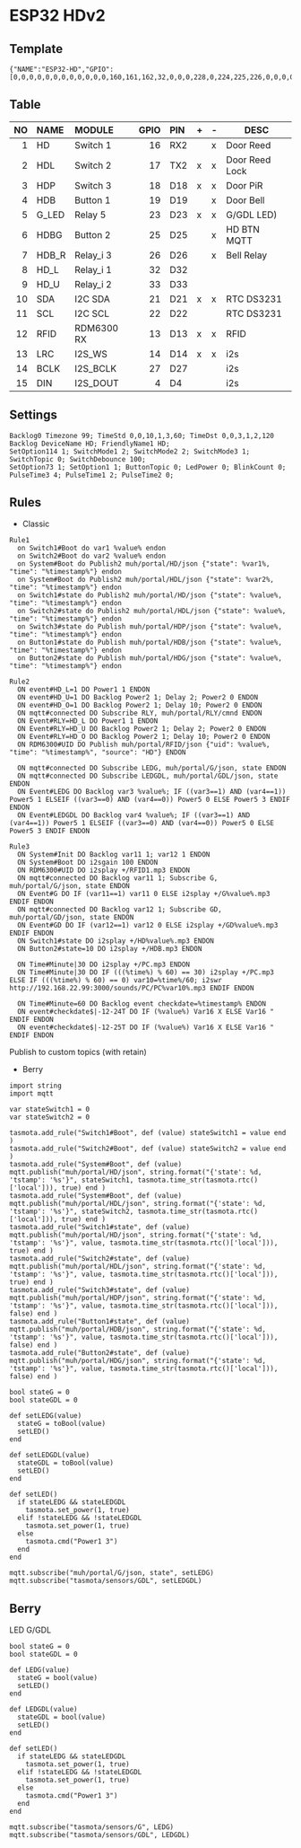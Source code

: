 # ESP32 HDv2

## Template

```
{"NAME":"ESP32-HD","GPIO":[0,0,0,0,0,0,0,0,0,0,0,0,160,161,162,32,0,0,0,228,0,224,225,226,0,0,0,0,227,0,0,0,0,0,0,0],"FLAG":0,"BASE":1}
```

## Table

| NO | NAME | MODULE | GPIO | PIN | + | - | DESC |
|--:|:--|:--|--:|:--|---|---|---|
| 1 | HD | Switch 1 | 16 | RX2 | | x | Door Reed |
| 2 | HDL | Switch 2 | 17 | TX2 | x | x | Door Reed Lock |
| 3 | HDP | Switch 3 | 18 | D18 | x | x | Door PiR |
| 4 | HDB | Button 1 | 19 | D19 |   | x | Door Bell |
| 5 | G_LED | Relay 5 | 23 | D23 | x | x | G/GDL LED) |
| 6 | HDBG | Button 2 | 25 | D25 |   | x | HD BTN MQTT |
| 7 | HDB_R | Relay_i 3 | 26 | D26 | | x | Bell Relay |
| 8 | HD_L | Relay_i 1 | 32 | D32 | | | |
| 9 | HD_U | Relay_i 2 | 33 | D33 | | | |
| 10 | SDA | I2C SDA | 21 | D21 | x | x | RTC DS3231 |
| 11 | SCL | I2C SCL | 22 | D22 | | | RTC DS3231 |
| 12 | RFID | RDM6300 RX | 13 | D13 | x | x | RFID |
| 13 | LRC | I2S_WS | 14 | D14 | x | x | i2s |
| 14 | BCLK | I2S_BCLK | 27 | D27 | | | i2s |
| 15 | DIN | I2S_DOUT | 4 | D4 | | | i2s |

## Settings

```
Backlog0 Timezone 99; TimeStd 0,0,10,1,3,60; TimeDst 0,0,3,1,2,120
Backlog DeviceName HD; FriendlyName1 HD; 
SetOption114 1; SwitchMode1 2; SwitchMode2 2; SwitchMode3 1; SwitchTopic 0; SwitchDebounce 100;
SetOption73 1; SetOption1 1; ButtonTopic 0; LedPower 0; BlinkCount 0;
PulseTime3 4; PulseTime1 2; PulseTime2 0;
```

## Rules
- Classic
```
Rule1
  on Switch1#Boot do var1 %value% endon
  on Switch2#Boot do var2 %value% endon
  on System#Boot do Publish2 muh/portal/HD/json {"state": %var1%, "time": "%timestamp%"} endon
  on System#Boot do Publish2 muh/portal/HDL/json {"state": %var2%, "time": "%timestamp%"} endon
  on Switch1#state do Publish2 muh/portal/HD/json {"state": %value%, "time": "%timestamp%"} endon
  on Switch2#state do Publish2 muh/portal/HDL/json {"state": %value%, "time": "%timestamp%"} endon
  on Switch3#state do Publish muh/portal/HDP/json {"state": %value%, "time": "%timestamp%"} endon
  on Button1#state do Publish muh/portal/HDB/json {"state": %value%, "time": "%timestamp%"} endon
  on Button2#state do Publish muh/portal/HDG/json {"state": %value%, "time": "%timestamp%"} endon
  
Rule2
  ON event#HD_L=1 DO Power1 1 ENDON
  ON event#HD_U=1 DO Backlog Power2 1; Delay 2; Power2 0 ENDON
  ON event#HD_O=1 DO Backlog Power2 1; Delay 10; Power2 0 ENDON
  ON mqtt#connected DO Subscribe RLY, muh/portal/RLY/cmnd ENDON
  ON Event#RLY=HD_L DO Power1 1 ENDON
  ON Event#RLY=HD_U DO Backlog Power2 1; Delay 2; Power2 0 ENDON
  ON Event#RLY=HD_O DO Backlog Power2 1; Delay 10; Power2 0 ENDON
  ON RDM6300#UID DO Publish muh/portal/RFID/json {"uid": %value%, "time": "%timestamp%", "source": "HD"} ENDON

  ON mqtt#connected DO Subscribe LEDG, muh/portal/G/json, state ENDON
  ON mqtt#connected DO Subscribe LEDGDL, muh/portal/GDL/json, state ENDON
  ON Event#LEDG DO Backlog var3 %value%; IF ((var3==1) AND (var4==1)) Power5 1 ELSEIF ((var3==0) AND (var4==0)) Power5 0 ELSE Power5 3 ENDIF ENDON
  ON Event#LEDGDL DO Backlog var4 %value%; IF ((var3==1) AND (var4==1)) Power5 1 ELSEIF ((var3==0) AND (var4==0)) Power5 0 ELSE Power5 3 ENDIF ENDON  
  
Rule3
  ON System#Init DO Backlog var11 1; var12 1 ENDON
  ON System#Boot DO i2sgain 100 ENDON
  ON RDM6300#UID DO i2splay +/RFID1.mp3 ENDON
  ON mqtt#connected DO Backlog var11 1; Subscribe G, muh/portal/G/json, state ENDON
  ON Event#G DO IF (var11==1) var11 0 ELSE i2splay +/G%value%.mp3 ENDIF ENDON  
  ON mqtt#connected DO Backlog var12 1; Subscribe GD, muh/portal/GD/json, state ENDON
  ON Event#GD DO IF (var12==1) var12 0 ELSE i2splay +/GD%value%.mp3 ENDIF ENDON
  ON Switch1#state DO i2splay +/HD%value%.mp3 ENDON
  ON Button2#state=10 DO i2splay +/HDB.mp3 ENDON
  
  ON Time#Minute|30 DO i2splay +/PC.mp3 ENDON
  ON Time#Minute|30 DO IF (((%time%) % 60) == 30) i2splay +/PC.mp3 ELSE IF (((%time%) % 60) == 0) var10=%time%/60; i2swr http://192.168.22.99:3000/sounds/PC/PC%var10%.mp3 ENDIF ENDON
  
  ON Time#Minute=60 DO Backlog event checkdate=%timestamp% ENDON
  ON event#checkdate$|-12-24T DO IF (%value%) Var16 X ELSE Var16 " ENDIF ENDON
  ON event#checkdate$|-12-25T DO IF (%value%) Var16 X ELSE Var16 " ENDIF ENDON

```


Publish to custom topics (with retain)
- Berry
```
import string
import mqtt

var stateSwitch1 = 0
var stateSwitch2 = 0

tasmota.add_rule("Switch1#Boot", def (value) stateSwitch1 = value end )
tasmota.add_rule("Switch2#Boot", def (value) stateSwitch2 = value end )
tasmota.add_rule("System#Boot", def (value) mqtt.publish("muh/portal/HD/json", string.format("{'state': %d, 'tstamp': '%s'}", stateSwitch1, tasmota.time_str(tasmota.rtc()['local'])), true) end )
tasmota.add_rule("System#Boot", def (value) mqtt.publish("muh/portal/HDL/json", string.format("{'state': %d, 'tstamp': '%s'}", stateSwitch2, tasmota.time_str(tasmota.rtc()['local'])), true) end )
tasmota.add_rule("Switch1#state", def (value) mqtt.publish("muh/portal/HD/json", string.format("{'state': %d, 'tstamp': '%s'}", value, tasmota.time_str(tasmota.rtc()['local'])), true) end )
tasmota.add_rule("Switch2#state", def (value) mqtt.publish("muh/portal/HDL/json", string.format("{'state': %d, 'tstamp': '%s'}", value, tasmota.time_str(tasmota.rtc()['local'])), true) end )
tasmota.add_rule("Switch3#state", def (value) mqtt.publish("muh/portal/HDP/json", string.format("{'state': %d, 'tstamp': '%s'}", value, tasmota.time_str(tasmota.rtc()['local'])), false) end )
tasmota.add_rule("Button1#state", def (value) mqtt.publish("muh/portal/HDB/json", string.format("{'state': %d, 'tstamp': '%s'}", value, tasmota.time_str(tasmota.rtc()['local'])), false) end )
tasmota.add_rule("Button2#state", def (value) mqtt.publish("muh/portal/HDG/json", string.format("{'state': %d, 'tstamp': '%s'}", value, tasmota.time_str(tasmota.rtc()['local'])), false) end )

bool stateG = 0
bool stateGDL = 0

def setLEDG(value)
  stateG = toBool(value)
  setLED()
end

def setLEDGDL(value)
  stateGDL = toBool(value)
  setLED()
end

def setLED()
  if stateLEDG && stateLEDGDL
    tasmota.set_power(1, true)
  elif !stateLEDG && !stateLEDGDL
    tasmota.set_power(1, true)
  else 
    tasmota.cmd("Power1 3") 
  end
end

mqtt.subscribe("muh/portal/G/json, state", setLEDG)
mqtt.subscribe("tasmota/sensors/GDL", setLEDGDL)
```
## Berry

LED G/GDL

```
bool stateG = 0
bool stateGDL = 0

def LEDG(value)
  stateG = bool(value)
  setLED()
end

def LEDGDL(value)
  stateGDL = bool(value)
  setLED()
end

def setLED()
  if stateLEDG && stateLEDGDL
    tasmota.set_power(1, true)
  elif !stateLEDG && !stateLEDGDL
    tasmota.set_power(1, true)
  else 
    tasmota.cmd("Power1 3") 
  end
end

mqtt.subscribe("tasmota/sensors/G", LEDG)
mqtt.subscribe("tasmota/sensors/GDL", LEDGDL)
```
